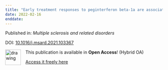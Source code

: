 ```yaml
---
title: "Early treatment responses to peginterferon beta-1a are associated with longer-term clinical outcomes in patients with relapsing-remitting multiple sclerosis: Subgroup analyses of ADVANCE and ATTAIN."
date: 2022-02-16
enddate:
---
```


Published in: *Multiple sclerosis and related disorders*

DOI: [10.1016/j.msard.2021.103367](https://doi.org/10.1016/j.msard.2021.103367)

<img src="https://upload.wikimedia.org/wikipedia/commons/thumb/7/77/Open_Access_logo_PLoS_transparent.svg/800px-Open_Access_logo_PLoS_transparent.svg.png" alt="drawing" width="50" align="left"/> &nbsp;&nbsp;&nbsp;This publication is available in **Open Access**! (Hybrid OA)

&nbsp;&nbsp;&nbsp;[Access it freely here](http://www.msard-journal.com/article/S2211034821006349/pdf
)

